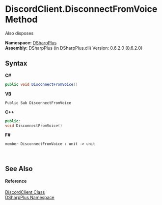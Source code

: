 # DiscordClient.DisconnectFromVoice Method 
 

Also disposes

**Namespace:**&nbsp;<a href="503971eb-de5e-a570-9922-de9500a9b1cc">DSharpPlus</a><br />**Assembly:**&nbsp;DSharpPlus (in DSharpPlus.dll) Version: 0.6.2.0 (0.6.2.0)

## Syntax

**C#**<br />
``` C#
public void DisconnectFromVoice()
```

**VB**<br />
``` VB
Public Sub DisconnectFromVoice
```

**C++**<br />
``` C++
public:
void DisconnectFromVoice()
```

**F#**<br />
``` F#
member DisconnectFromVoice : unit -> unit 

```

<br />

## See Also


#### Reference
<a href="8f8cbf24-03e9-53cc-389f-2ba10a699065">DiscordClient Class</a><br /><a href="503971eb-de5e-a570-9922-de9500a9b1cc">DSharpPlus Namespace</a><br />